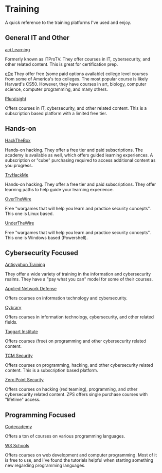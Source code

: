 # Training
A quick reference to the training platforms I've used and enjoy.


## General IT and Other
[aci Learning](https://www.acilearning.com/itpro)

Formerly known as ITProTV.  They offer courses in IT, cybersecurity, and other related content.  This is great for certification prep.


[eDx](https://www.edx.org/learn)
They offer free (some paid options available) college level courses from some of America's top colleges.  The most popular course is likely Harvard's CS50. However, they have courses in art, biology, computer science, computer programming, and many others.


[Pluralsight](https://app.pluralsight.com/id?)

Offers courses in IT, cybersecurity, and other related content.  This is a subscription based platform with a limited free tier.



## Hands-on
[HackTheBox](https://app.hackthebox.com/)

Hands-on hacking. They offer a free tier and paid subscriptions.  The academy is available as well, which offers guided learning experiences.  A subscription or "cube" purchasing required to access additional content as you progress.


[TryHackMe](https://tryhackme.com)

Hands-on hacking. They offer a free tier and paid subscriptions.  They offer learning paths to help guide your learning experience.


[OverTheWire](https://overthewire.org/wargames)

Free "wargames that will help you learn and practice security concepts".  This one is Linux based.


[UnderTheWire](https://underthewire.tech/wargames)

Free "wargames that will help you learn and practice security concepts".  This one is Windows based (Powershell).



## Cybersecurity Focused
[Antisyphon Training](https://www.antisyphontraining.com/course-catalog/)

They offer a wide variety of training in the information and cybersecurity realms.  They have a "pay what you can" model for some of their courses.


[Applied Network Defense](https://www.networkdefense.io/library/)

Offers courses on information technology and cybersecurity.  


[Cybrary](https://app.cybrary.it/)

Offers courses in information technology, cybersecurity, and other related fields.


[Taggart Institute](https://taggartinstitute.org/courses)

Offers courses (free) on programming and other cybersecurity related content.


[TCM Security](https://academy.tcm-sec.com/)

Offers courses on programming, hacking, and other cybersecurity related content.  This is a subscription based platform.


[Zero Point Security](https://courses.zeropointsecurity.co.uk/collections)

Offers courses on hacking (red teaming), programming, and other cybersecurity related content.  ZPS offers single purchase courses with "lifetime" access.



## Programming Focused
[Codecademy](https://www.codecademy.com/login)

Offers a ton of courses on various programming languages.

[W3 Schools](https://www.w3schools.com/)

Offers courses on web development and computer programming.  Most of it is free to use, and I've found the tutorials helpful when starting something new regarding programming languages.
